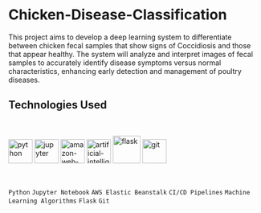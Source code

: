 # Chicken-Disease-Classification

This project aims to develop a deep learning system to differentiate between chicken fecal samples that show signs of Coccidiosis and those that appear healthy. The system will analyze and interpret images of fecal samples to accurately identify disease symptoms versus normal characteristics, enhancing early detection and management of poultry diseases.

## Technologies Used
</h3>
<br>
<p align="left">
        <img width="48" height="48" src="https://img.icons8.com/fluency/48/python.png" alt="python"/>
        <img width="48" height="48" src="https://img.icons8.com/fluency/48/jupyter.png" alt="jupyter"/>
        <img width="48" height="48" src="https://img.icons8.com/color/48/amazon-web-services.png" alt="amazon-web-services"/>
        <img width="48" height="48" src="https://img.icons8.com/color/48/artificial-intelligence.png" alt="artificial-intelligence"/>
        <img width="55" height="55" src="https://img.icons8.com/nolan/64/flask.png" alt="flask"/>
        <img width="48" height="48" src="https://img.icons8.com/color/48/git.png" alt="git"/>

</p>
</div>
<br>

`Python`  `Jupyter Notebook` `AWS Elastic Beanstalk`  `CI/CD Pipelines`  `Machine Learning Algorithms`  `Flask`  `Git`


